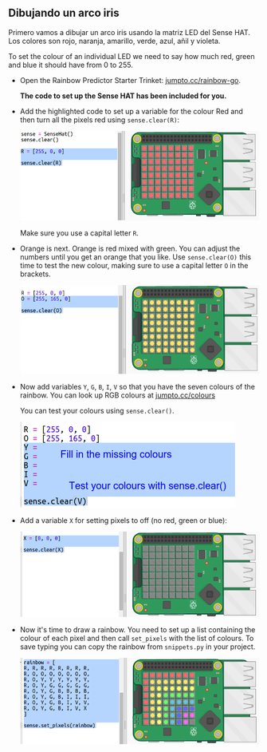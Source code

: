## Dibujando un arco iris

Primero vamos a dibujar un arco iris usando la matriz LED del Sense HAT. Los colores son rojo, naranja, amarillo, verde, azul, añil y violeta.

To set the colour of an individual LED we need to say how much red, green and blue it should have from 0 to 255.

+ Open the Rainbow Predictor Starter Trinket: <a href="http://jumpto.cc/rainbow-go" target="_blank">jumpto.cc/rainbow-go</a>.
    
    **The code to set up the Sense HAT has been included for you.**

+ Add the highlighted code to set up a variable for the colour Red and then turn all the pixels red using `sense.clear(R)`:
    
    ![screenshot](images/rainbow-red.png)
    
    Make sure you use a capital letter `R`.

+ Orange is next. Orange is red mixed with green. You can adjust the numbers until you get an orange that you like. Use `sense.clear(O)` this time to test the new colour, making sure to use a capital letter `O` in the brackets.
    
    ![screenshot](images/rainbow-orange.png)

+ Now add variables `Y`, `G`, `B`, `I`, `V` so that you have the seven colours of the rainbow. You can look up RGB colours at <a href="http://jumpto.cc/colours" target="_blank">jumpto.cc/colours</a>
    
    You can test your colours using `sense.clear()`.
    
    ![screenshot](images/rainbow-colours.png)

+ Add a variable `X` for setting pixels to off (no red, green or blue):
    
    ![screenshot](images/rainbow-off.png)

+ Now it's time to draw a rainbow. You need to set up a list containing the colour of each pixel and then call `set_pixels` with the list of colours. To save typing you can copy the rainbow from `snippets.py` in your project.
    
    ![screenshot](images/rainbow-rainbow.png)